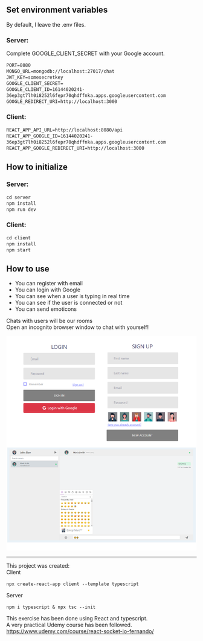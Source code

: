
## Set environment variables
By default, I leave the .env files.  
### Server:

Complete GOOGLE_CLIENT_SECRET with your Google account.

```
PORT=8080
MONGO_URL=mongodb://localhost:27017/chat
JWT_KEY=somesecretkey
GOOGLE_CLIENT_SECRET=
GOOGLE_CLIENT_ID=16144020241-36ep3gt7lh0i8252l6fepr70qhdffnka.apps.googleusercontent.com
GOOGLE_REDIRECT_URI=http://localhost:3000
```

### Client:
```
REACT_APP_API_URL=http://localhost:8080/api
REACT_APP_GOOGLE_ID=16144020241-36ep3gt7lh0i8252l6fepr70qhdffnka.apps.googleusercontent.com
REACT_APP_GOOGLE_REDIRECT_URI=http://localhost:3000
```
## How to initialize

### Server:
```
cd server
npm install
npm run dev
```

### Client:
```
cd client
npm install
npm start
```

## How to use



- You can register with email
- You can login with Google
- You can see when a user is typing in real time
- You can see if the user is connected or not
- You can send emoticons

Chats with users will be our rooms  
Open an incognito browser window to chat with yourself!

![screenshoot](screenshoot.png)





---

This project was created:  
Client 
```
npx create-react-app client --template typescript
```

Server

```
npm i typescript & npx tsc --init
```

This exercise has been done using React and typescript.  
A very practical Udemy course has been followed.  
https://www.udemy.com/course/react-socket-io-fernando/